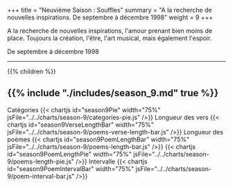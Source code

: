 +++
title = "Neuvième Saison : Souffles"
summary = "A la recherche de nouvelles inspirations. De septembre à décembre 1998"
weight = 9
+++

A la recherche de nouvelles inspirations, l'amour prenant bien moins de place. Toujours la création, l'être, l'art musical, mais également l'espoir.

De septembre à décembre 1998

---
{{% children  %}}

{{% include "./includes/season_9.md" true %}}
---
Catégories
{{< chartjs id="season9Pie" width="75%" jsFile="../../charts/season-9/categories-pie.js" />}}
Longueur des vers
{{< chartjs id="season9VerseLengthBar" width="75%" jsFile="../../charts/season-9/poems-verse-length-bar.js" />}}
Longueur des poèmes
{{< chartjs id="season9PoemLengthBar" width="75%" jsFile="../../charts/season-9/poems-length-bar.js" />}}
{{< chartjs id="season9PoemLengthPie" width="75%" jsFile="../../charts/season-9/poems-length-pie.js" />}}
Intervalle
{{< chartjs id="season9PoemIntervalBar" width="75%" jsFile="../../charts/season-9/poem-interval-bar.js" />}}
